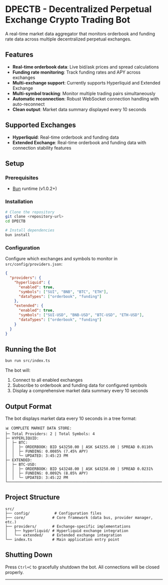 # DPECTB - Decentralized Perpetual Exchange Crypto Trading Bot

A real-time market data aggregator that monitors orderbook and funding rate data across multiple decentralized perpetual exchanges.

## Features

- **Real-time orderbook data**: Live bid/ask prices and spread calculations
- **Funding rate monitoring**: Track funding rates and APY across exchanges
- **Multi-exchange support**: Currently supports Hyperliquid and Extended Exchange
- **Multi-symbol tracking**: Monitor multiple trading pairs simultaneously
- **Automatic reconnection**: Robust WebSocket connection handling with auto-reconnect
- **Clean output**: Market data summary displayed every 10 seconds

## Supported Exchanges

- **Hyperliquid**: Real-time orderbook and funding data
- **Extended Exchange**: Real-time orderbook and funding data with connection stability features

## Setup

### Prerequisites

- [Bun](https://bun.sh) runtime (v1.0.2+)

### Installation

```bash
# Clone the repository
git clone <repository-url>
cd DPECTB

# Install dependencies
bun install
```

### Configuration

Configure which exchanges and symbols to monitor in `src/config/providers.json`:

```json
{
  "providers": {
    "hyperliquid": {
      "enabled": true,
      "symbols": ["SUI", "BNB", "BTC", "ETH"],
      "dataTypes": ["orderbook", "funding"]
    },
    "extended": {
      "enabled": true,
      "symbols": ["SUI-USD", "BNB-USD", "BTC-USD", "ETH-USD"],
      "dataTypes": ["orderbook", "funding"]
    }
  }
}
```

## Running the Bot

```bash
bun run src/index.ts
```

The bot will:

1. Connect to all enabled exchanges
2. Subscribe to orderbook and funding data for configured symbols
3. Display a comprehensive market data summary every 10 seconds

## Output Format

The bot displays market data every 10 seconds in a tree format:

```
📊 COMPLETE MARKET DATA STORE:
├─ Total Providers: 2 | Total Symbols: 4
├─ HYPERLIQUID:
│  ├─ BTC:
│  │  ├─ ORDERBOOK: BID $43250.00 | ASK $43255.00 | SPREAD 0.0116%
│  │  ├─ FUNDING: 0.0085% (7.45% APY)
│  │  └─ UPDATED: 3:45:23 PM
├─ EXTENDED:
│  ├─ BTC-USD:
│  │  ├─ ORDERBOOK: BID $43248.00 | ASK $43258.00 | SPREAD 0.0231%
│  │  ├─ FUNDING: 0.0092% (8.05% APY)
│  │  └─ UPDATED: 3:45:22 PM
└─────────────────────────────────────────────────────────────────────
```

## Project Structure

```
src/
├── config/           # Configuration files
├── core/            # Core framework (data bus, provider manager, etc.)
├── providers/       # Exchange-specific implementations
│   ├── hyperliquid/ # Hyperliquid exchange integration
│   └── extended/    # Extended exchange integration
└── index.ts         # Main application entry point
```

## Shutting Down

Press `Ctrl+C` to gracefully shutdown the bot. All connections will be closed properly.

---
